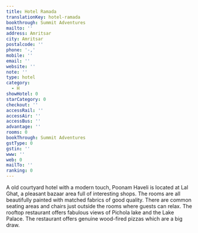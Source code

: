 ```yaml
---
title: Hotel Ramada
translationKey: hotel-ramada
bookthrough: Summit Adventures
mailto: ''
address: Amritsar
city: Amritsar
postalcode: ''
phone: '-,'
mobile: ''
email: ''
website: ''
note: ''
type: hotel
category:
  - H
showHotel: 0
starCategory: 0
checkout: ''
accessRail: ''
accessAir: ''
accessBus: ''
advantage: ''
rooms: 0
bookThrough: Summit Adventures
gstType: 0
gstin: ''
www: ''
web: 0
mailTo: ''
ranking: 0
---
```







A old courtyard hotel with a modern touch, Poonam Haveli is located at Lal Ghat, a pleasant bazaar area full of interesting shops.     The rooms are all beautifully painted with matched fabrics of good quality. There are common seating areas and chairs just outside the rooms where guests can relax.     The rooftop restaurant offers fabulous views of Pichola lake and the Lake Palace. The restaurant offers genuine wood-fired pizzas which are a big draw.